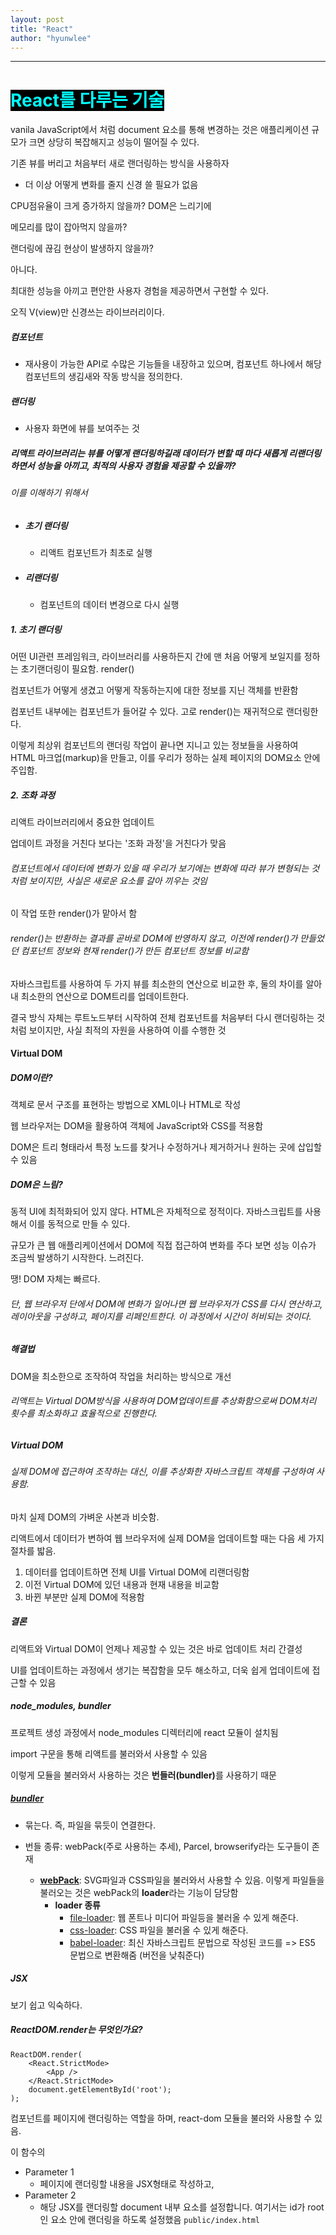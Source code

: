 ```yaml
---
layout: post
title: "React"
author: "hyunwlee"
---
```


---

# <span style="background:black;color:aqua">React를 다루는 기술</span>

 vanila  JavaScript에서 처럼 document 요소를 통해 변경하는 것은 애플리케이션 규모가 크면 상당히 복잡해지고 성능이 떨어질 수 있다.  

 기존 뷰를 버리고 처음부터 새로 랜더링하는 방식을 사용하자  

- 더 이상 어떻게 변화를 줄지 신경 쓸 필요가 없음

  

CPU점유율이 크게 증가하지 않을까? DOM은 느리기에  

메모리를 많이 잡아먹지 않을까?  

랜더링에 끊김 현상이 발생하지 않을까?  

  

아니다.  

최대한 성능을 아끼고 편안한 사용자 경험을 제공하면서 구현할 수 있다.

  

오직 V(view)만 신경쓰는 라이브러리이다.  

  

##### 컴포넌트

- 재사용이 가능한 API로 수많은 기능들을 내장하고 있으며, 컴포넌트 하나에서 해당 컴포넌트의 생김새와 작동 방식을 정의한다.

  

##### 랜더링

- 사용자 화면에 뷰를 보여주는 것

  

#####  리액트 라이브러리는 뷰를 어떻게 랜더링하길래 데이터가 변할 때 마다 새롭게 리랜더링하면서 성능을 아끼고, 최적의 사용자 경험을 제공할 수 있을까?

######  이를 이해하기 위해서

- ##### 초기 랜더링

  - 리액트 컴포넌트가 최초로 실행

- ##### 리랜더링

  - 컴포넌트의 데이터 변경으로 다시 실행



##### 1. 초기 랜더링

 어떤 UI관련 프레임워크, 라이브러리를 사용하든지 간에 맨 처음 어떻게 보일지를 정하는 초기랜더링이 필요함. render()  

컴포넌트가 어떻게 생겼고 어떻게 작동하는지에 대한 정보를 지닌 객체를 반환함  

 컴포넌트 내부에는 컴포넌트가 들어갈 수 있다. 고로 render()는 재귀적으로 랜더링한다.  

 이렇게 최상위 컴포넌트의 랜더링 작업이 끝나면 지니고 있는 정보들을 사용하여 HTML 마크업(markup)을 만들고, 이를 우리가 정하는 실제 페이지의 DOM요소 안에 주입함.

  

##### 2. 조화 과정

 리액트 라이브러리에서 중요한 업데이트  

업데이트 과정을 거친다 보다는 '조화 과정'을 거친다가 맞음  

######  컴포넌트에서 데이터에 변화가 있을 때 우리가 보기에는 변화에 따라 뷰가 변형되는 것처럼 보이지만, 사실은 새로운 요소를 갈아 끼우는 것임  

이 작업 또한 render()가 맡아서 함  

######  render()는 반환하는 결과를 곧바로 DOM에 반영하지 않고, 이전에 render()가 만들었던 컴포넌트 정보와 현재 render()가 만든 컴포넌트 정보를 비교함  

 자바스크립트를 사용하여 두 가지 뷰를 최소한의 연산으로 비교한 후, 둘의 차이를 알아내 최소한의 연산으로 DOM트리를 업데이트한다.  

 결국 방식 자체는 루트노드부터 시작하여 전체 컴포넌트를 처음부터 다시 랜더링하는 것 처럼 보이지만, 사실 최적의 자원을 사용하여 이를 수행한 것  

  



#### Virtual DOM

##### DOM이란?  

객체로 문서 구조를 표현하는 방법으로 XML이나 HTML로 작성  

웹 브라우저는 DOM을 활용하여 객체에 JavaScript와 CSS를 적용함  

DOM은 트리 형태라서 특정 노드를 찾거나 수정하거나 제거하거나 원하는 곳에 삽입할 수 있음  

  

##### DOM은 느림?

 동적 UI에 최적화되어 있지 않다. HTML은 자체적으로 정적이다. 자바스크립트를 사용해서 이를 동적으로 만들 수 있다.  

규모가 큰 웹 애플리케이션에서 DOM에 직접 접근하여 변화를 주다 보면 성능 이슈가 조금씩 발생하기 시작한다. 느려진다.  

 땡! DOM 자체는 빠르다.  

###### 단, 웹 브라우저 단에서 DOM에 변화가 일어나면 웹 브라우저가 CSS를 다시 연산하고, 레이아웃을 구성하고, 페이지를 리페인트한다. 이 과정에서 시간이 허비되는 것이다.  

  

##### 해결법

DOM을 최소한으로 조작하여 작업을 처리하는 방식으로 개선  

###### 리액트는 Virtual DOM방식을 사용하여 DOM업데이트를 추상화함으로써 DOM처리 횟수를 최소화하고 효율적으로 진행한다.  

  

##### Virtual DOM

######  실제 DOM에 접근하여 조작하는 대신, 이를 추상화한 자바스크립트 객체를 구성하여 사용함.  

마치 실제 DOM의 가벼운 사본과 비슷함.  

리액트에서 데이터가 변하여 웹 브라우저에 실제 DOM을 업데이트할 때는 다음 세 가지 절차를 밟음.  

1. 데이터를 업데이트하면 전체 UI를 Virtual DOM에 리랜더링함  
2. 이전 Virtual DOM에 있던 내용과 현재 내용을 비교함  
3. 바뀐 부분만 실제 DOM에 적용함



##### 결론

리액트와 Virtual DOM이 언제나 제공할 수 있는 것은 바로 업데이트 처리 간결성  

UI를 업데이트하는 과정에서 생기는 복잡함을 모두 해소하고, 더욱 쉽게 업데이트에 접근할 수 있음



##### node_modules, bundler

프로젝트 생성 과정에서 node_modules 디렉터리에 react 모듈이 설치됨  

import 구문을 통해 리액트를 불러와서 사용할 수 있음  

이렇게 모듈을 불러와서 사용하는 것은 <span style="font-weight:bold">번들러(bundler)</span>를 사용하기 때문  

##### <ins>bundler</ins>

- 묶는다. 즉, 파일을 묶듯이 연결한다.  

- 번들 종류: webPack(주로 사용하는 추세), Parcel, browserify라는 도구들이 존재  
  - <strong><ins>webPack</ins></strong>: SVG파일과 CSS파일을 불러와서 사용할 수 있음. 이렇게 파일들을 불러오는 것은 webPack의 <strong>loader</strong>라는 기능이 담당함 
    - <strong>loader 종류</strong>
      - <ins>file-loader</ins>: 웹 폰트나 미디어 파일등을 불러올 수 있게 해준다.
      - <ins>css-loader</ins>: CSS 파일을 불러올 수 있게 해준다.
      - <ins>babel-loader</ins>: 최신 자바스크립트 문법으로 작성된 코드를 => ES5 문법으로 변환해줌 (버전을 낮춰준다)



##### JSX

보기 쉽고 익숙하다.  



##### ReactDOM.render는 무엇인가요?  

```
ReactDOM.render(
	<React.StrictMode>
		<App />
	</React.StrictMode>
	document.getElementById('root');
);
```

 컴포넌트를 페이지에 랜더링하는 역할을 하며, react-dom 모듈을 불러와 사용할 수 있음.  

 이 함수의 

- Parameter 1
  - 페이지에 랜더링할 내용을 JSX형태로 작성하고, 
- Parameter 2
  - 해당 JSX를 랜더링할 document 내부 요소를 설정합니다. 여기서는 id가 root인 요소 안에 랜더링을 하도록 설정했음 `public/index.html`

#### 

















































































































